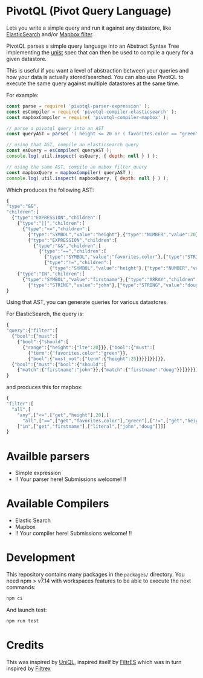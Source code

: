 PivotQL (Pivot Query Language)
=======

Lets you write a simple query and run it against any datastore, like [ElasticSearch](https://github.com/jrmi/pivotql/tree/master/packages/pivotql-compiler-elasticsearch)
and/or [Mapbox filter](https://github.com/jrmi/pivotql/tree/master/packages/pivotql-compiler-mapboxgl).

PivotQL parses a simple query language into an Abstract Syntax Tree implementing
the [unist](https://github.com/syntax-tree/unist) spec that can then be used to
compile a query for a given datastore.

This is useful if you want a level of abstraction between your queries and how your data is actually
stored/searched. You can also use PivotQL to execute the same query against multiple datastores at the same time.

For example:

```javascript
const parse = require( 'pivotql-parser-expression' );
const esCompiler = require( 'pivotql-compiler-elasticsearch' );
const mapboxCompiler = require( 'pivotql-compiler-mapbox' );

// parse a pivotql query into an AST
const queryAST = parse( '( height <= 20 or ( favorites.color == "green" and height != 25 ) ) and firstname in ["john", "doug"]' );

// using that AST, compile an elasticsearch query
const esQuery = esCompiler( queryAST );
console.log( util.inspect( esQuery, { depth: null } ) );

// using the same AST, compile an mabox filter query
const mapboxQuery = mapboxCompiler( queryAST );
console.log( util.inspect( mapboxQuery, { depth: null } ) );
```

Which produces the following AST:

```javascript
{
"type":"&&",
"children":[
  {"type":"EXPRESSION","children":[
    {"type":"||","children":[
      {"type":"<=","children":[
        {"type":"SYMBOL","value":"height"},{"type":"NUMBER","value":20}]},
        {"type":"EXPRESSION","children":[
          {"type":"&&","children":[
            {"type":"==","children":[
              {"type":"SYMBOL","value":"favorites.color"},{"type":"STRING","value":"green"}]},
              {"type":"!=","children":[
                {"type":"SYMBOL","value":"height"},{"type":"NUMBER","value":25}]}]}]}]}]},
    {"type":"IN","children":[
      {"type":"SYMBOL","value":"firstname"},{"type":"ARRAY","children":[
        {"type":"STRING","value":"john"},{"type":"STRING","value":"doug"}]}]}]
}
```

Using that AST, you can generate queries for various datastores.

For ElasticSearch, the query is:

```javascript
{
"query":{"filter":[
  {"bool":{"must":[
    {"bool":{"should":[
      {"range":{"height":{"lte":20}}},{"bool":{"must":[
        {"term":{"favorites.color":"green"}},
        {"bool":{"must_not":{"term":{"height":25}}}}]}}]}},
  {"bool":{"must":{"bool":{"should":[
    {"match":{"firstname":"john"}},{"match":{"firstname":"doug"}}]}}}}]}}]}
}
```

and produces this for mapbox:

```javascript
{
"filter":[
  "all",[
    "any",["<=",["get","height"],20],[
      "all",["==",["get","favorites.color"],"green"],["!=",["get","height"],25]]],
    ["in",["get","firstname"],["literal",["john","doug"]]]]
}
```

# Availble parsers

- Simple expression
- !! Your parser here! Submissions welcome! !!

# Available Compilers

- Elastic Search
- Mapbox
- !! Your compiler here! Submissions welcome! !!

# Development

This repository contains many packages in the `packages/` directory. You need
npm > v7.14 with workspaces features to be able to execute the next commands:

```sh
npm ci
```

And launch test:

```sh
npm run test
```

# Credits

This was inspired by [UniQL](https://github.com/honeinc/uniql), inspired itself by [FiltrES](https://github.com/abeisgreat/filtres) which was in turn inspired by [Filtrex](https://github.com/joewalnes/filtrex)
